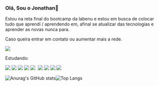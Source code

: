### Olá, Sou o Jonathan👋  
Estou na reta final do bootcamp da labenu e estou em busca de colocar tudo que aprendi / aprendendo em, afinal se atualizar das tecnologias e aprender as novas nunca para.

Caso queira entrar em contato ou aumentar mais a rede.

[<img src="https://img.shields.io/badge/linkedin-%230077B5.svg?&style=for-the-badge&logo=linkedin&logoColor=white" />](https://www.linkedin.com/in/jonathan-andrade-b5b7a1189/) 

Estudando:

<img src="https://img.shields.io/badge/TypeScript-007ACC?style=for-the-badge&logo=typescript&logoColor=white" /> <img src="https://img.shields.io/badge/Node.js-339933?style=for-the-badge&logo=nodedotjs&logoColor=white"> <img src="https://img.shields.io/badge/Express.js-000000?style=for-the-badge&logo=express&logoColor=white"/> <img src="https://img.shields.io/badge/Postman-FF6C37?style=for-the-badge&logo=Postman&logoColor=white"/> <img src="https://img.shields.io/badge/MySQL-005C84?style=for-the-badge&logo=mysql&logoColor=white"/> <img src=""/>
<img src="https://img.shields.io/badge/JavaScript-323330?style=for-the-badge&logo=javascript&logoColor=F7DF1E"/> <img src="https://img.shields.io/badge/CSS3-1572B6?style=for-the-badge&logo=css3&logoColor=white"> <img src="https://img.shields.io/badge/HTML5-E34F26?style=for-the-badge&logo=html5&logoColor=white"/> <img src="https://img.shields.io/badge/React-20232A?style=for-the-badge&logo=react&logoColor=61DAFB"/>

  
![Anurag's GitHub stats](https://github-readme-stats.vercel.app/api?username=sjonatask&show_icons=true&theme=radical)![Top Langs](https://github-readme-stats.vercel.app/api/top-langs/?username=sjonatask&layout=compact&theme=radical)
